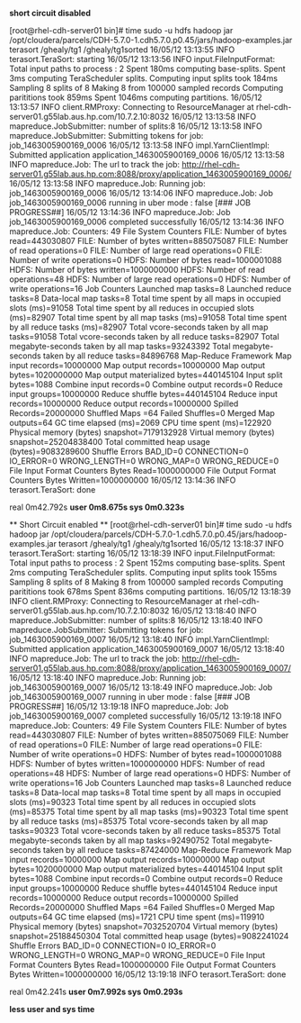 **short circuit disabled**

[root@rhel-cdh-server01 bin]#  time sudo -u hdfs hadoop jar /opt/cloudera/parcels/CDH-5.7.0-1.cdh5.7.0.p0.45/jars/hadoop-examples.jar terasort /ghealy/tg1 /ghealy/tg1sorted
16/05/12 13:13:55 INFO terasort.TeraSort: starting
16/05/12 13:13:56 INFO input.FileInputFormat: Total input paths to process : 2
Spent 180ms computing base-splits.
Spent 3ms computing TeraScheduler splits.
Computing input splits took 184ms
Sampling 8 splits of 8
Making 8 from 100000 sampled records
Computing parititions took 859ms
Spent 1046ms computing partitions.
16/05/12 13:13:57 INFO client.RMProxy: Connecting to ResourceManager at rhel-cdh-server01.g55lab.aus.hp.com/10.7.2.10:8032
16/05/12 13:13:58 INFO mapreduce.JobSubmitter: number of splits:8
16/05/12 13:13:58 INFO mapreduce.JobSubmitter: Submitting tokens for job: job_1463005900169_0006
16/05/12 13:13:58 INFO impl.YarnClientImpl: Submitted application application_1463005900169_0006
16/05/12 13:13:58 INFO mapreduce.Job: The url to track the job: http://rhel-cdh-server01.g55lab.aus.hp.com:8088/proxy/application_1463005900169_0006/
16/05/12 13:13:58 INFO mapreduce.Job: Running job: job_1463005900169_0006
16/05/12 13:14:06 INFO mapreduce.Job: Job job_1463005900169_0006 running in uber mode : false
[### JOB PROGRESS##]
16/05/12 13:14:36 INFO mapreduce.Job: Job job_1463005900169_0006 completed successfully
16/05/12 13:14:36 INFO mapreduce.Job: Counters: 49
        File System Counters
                FILE: Number of bytes read=443030807
                FILE: Number of bytes written=885075087
                FILE: Number of read operations=0
                FILE: Number of large read operations=0
                FILE: Number of write operations=0
                HDFS: Number of bytes read=1000001088
                HDFS: Number of bytes written=1000000000
                HDFS: Number of read operations=48
                HDFS: Number of large read operations=0
                HDFS: Number of write operations=16
        Job Counters
                Launched map tasks=8
                Launched reduce tasks=8
                Data-local map tasks=8
                Total time spent by all maps in occupied slots (ms)=91058
                Total time spent by all reduces in occupied slots (ms)=82907
                Total time spent by all map tasks (ms)=91058
                Total time spent by all reduce tasks (ms)=82907
                Total vcore-seconds taken by all map tasks=91058
                Total vcore-seconds taken by all reduce tasks=82907
                Total megabyte-seconds taken by all map tasks=93243392
                Total megabyte-seconds taken by all reduce tasks=84896768
        Map-Reduce Framework
                Map input records=10000000
                Map output records=10000000
                Map output bytes=1020000000
                Map output materialized bytes=440145104
                Input split bytes=1088
                Combine input records=0
                Combine output records=0
                Reduce input groups=10000000
                Reduce shuffle bytes=440145104
                Reduce input records=10000000
                Reduce output records=10000000
                Spilled Records=20000000
                Shuffled Maps =64
                Failed Shuffles=0
                Merged Map outputs=64
                GC time elapsed (ms)=2069
                CPU time spent (ms)=122920
                Physical memory (bytes) snapshot=7179132928
                Virtual memory (bytes) snapshot=25204838400
                Total committed heap usage (bytes)=9083289600
        Shuffle Errors
                BAD_ID=0
                CONNECTION=0
                IO_ERROR=0
                WRONG_LENGTH=0
                WRONG_MAP=0
                WRONG_REDUCE=0
        File Input Format Counters
                Bytes Read=1000000000
        File Output Format Counters
                Bytes Written=1000000000
16/05/12 13:14:36 INFO terasort.TeraSort: done

real    0m42.792s
**user    0m8.675s
sys     0m0.323s**


** Short Circuit enabled **
[root@rhel-cdh-server01 bin]#  time sudo -u hdfs hadoop jar /opt/cloudera/parcels/CDH-5.7.0-1.cdh5.7.0.p0.45/jars/hadoop-examples.jar terasort /ghealy/tg1 /ghealy/tg1sorted
16/05/12 13:18:37 INFO terasort.TeraSort: starting
16/05/12 13:18:39 INFO input.FileInputFormat: Total input paths to process : 2
Spent 152ms computing base-splits.
Spent 2ms computing TeraScheduler splits.
Computing input splits took 155ms
Sampling 8 splits of 8
Making 8 from 100000 sampled records
Computing parititions took 678ms
Spent 836ms computing partitions.
16/05/12 13:18:39 INFO client.RMProxy: Connecting to ResourceManager at rhel-cdh-server01.g55lab.aus.hp.com/10.7.2.10:8032
16/05/12 13:18:40 INFO mapreduce.JobSubmitter: number of splits:8
16/05/12 13:18:40 INFO mapreduce.JobSubmitter: Submitting tokens for job: job_1463005900169_0007
16/05/12 13:18:40 INFO impl.YarnClientImpl: Submitted application application_1463005900169_0007
16/05/12 13:18:40 INFO mapreduce.Job: The url to track the job: http://rhel-cdh-server01.g55lab.aus.hp.com:8088/proxy/application_1463005900169_0007/
16/05/12 13:18:40 INFO mapreduce.Job: Running job: job_1463005900169_0007
16/05/12 13:18:49 INFO mapreduce.Job: Job job_1463005900169_0007 running in uber mode : false
[### JOB PROGRESS##]
16/05/12 13:19:18 INFO mapreduce.Job: Job job_1463005900169_0007 completed successfully
16/05/12 13:19:18 INFO mapreduce.Job: Counters: 49
        File System Counters
                FILE: Number of bytes read=443030807
                FILE: Number of bytes written=885075069
                FILE: Number of read operations=0
                FILE: Number of large read operations=0
                FILE: Number of write operations=0
                HDFS: Number of bytes read=1000001088
                HDFS: Number of bytes written=1000000000
                HDFS: Number of read operations=48
                HDFS: Number of large read operations=0
                HDFS: Number of write operations=16
        Job Counters
                Launched map tasks=8
                Launched reduce tasks=8
                Data-local map tasks=8
                Total time spent by all maps in occupied slots (ms)=90323
                Total time spent by all reduces in occupied slots (ms)=85375
                Total time spent by all map tasks (ms)=90323
                Total time spent by all reduce tasks (ms)=85375
                Total vcore-seconds taken by all map tasks=90323
                Total vcore-seconds taken by all reduce tasks=85375
                Total megabyte-seconds taken by all map tasks=92490752
                Total megabyte-seconds taken by all reduce tasks=87424000
        Map-Reduce Framework
                Map input records=10000000
                Map output records=10000000
                Map output bytes=1020000000
                Map output materialized bytes=440145104
                Input split bytes=1088
                Combine input records=0
                Combine output records=0
                Reduce input groups=10000000
                Reduce shuffle bytes=440145104
                Reduce input records=10000000
                Reduce output records=10000000
                Spilled Records=20000000
                Shuffled Maps =64
                Failed Shuffles=0
                Merged Map outputs=64
                GC time elapsed (ms)=1721
                CPU time spent (ms)=119910
                Physical memory (bytes) snapshot=7032520704
                Virtual memory (bytes) snapshot=25188450304
                Total committed heap usage (bytes)=9082241024
        Shuffle Errors
                BAD_ID=0
                CONNECTION=0
                IO_ERROR=0
                WRONG_LENGTH=0
                WRONG_MAP=0
                WRONG_REDUCE=0
        File Input Format Counters
                Bytes Read=1000000000
        File Output Format Counters
                Bytes Written=1000000000
16/05/12 13:19:18 INFO terasort.TeraSort: done

real    0m42.241s
**user    0m7.992s
sys     0m0.293s**

**less user and sys time**
